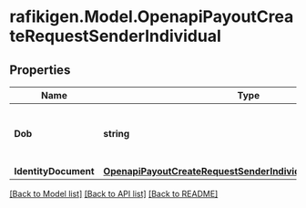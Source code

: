 # rafikigen.Model.OpenapiPayoutCreateRequestSenderIndividual

## Properties

Name | Type | Description | Notes
------------ | ------------- | ------------- | -------------
**Dob** | **string** | Date of birth formatted as yyyy-mm-dd | [optional] 
**IdentityDocument** | [**OpenapiPayoutCreateRequestSenderIndividualIdentityDocument**](OpenapiPayoutCreateRequestSenderIndividualIdentityDocument.md) |  | [optional] 

[[Back to Model list]](../README.md#documentation-for-models) [[Back to API list]](../README.md#documentation-for-api-endpoints) [[Back to README]](../README.md)

